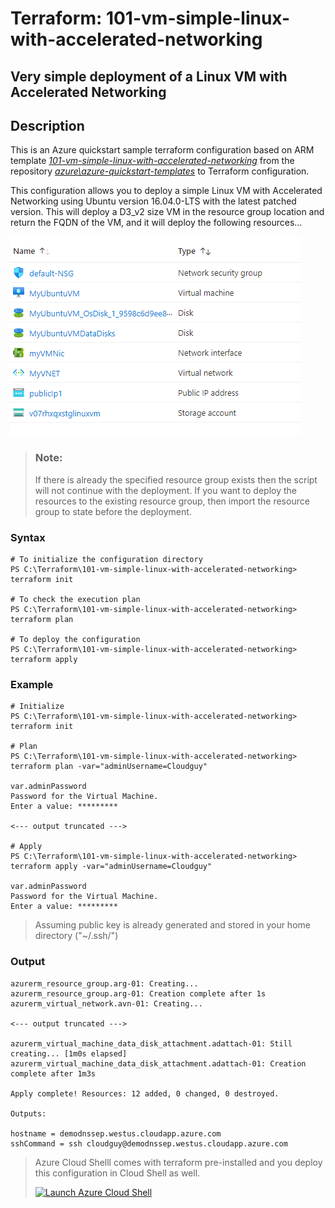 # Terraform: 101-vm-simple-linux-with-accelerated-networking

## Very simple deployment of a Linux VM with Accelerated Networking

## Description
This is an Azure quickstart sample terraform configuration based on ARM template *[101-vm-simple-linux-with-accelerated-networking](https://github.com/Azure/azure-quickstart-templates/tree/master/101-vm-simple-linux-with-accelerated-networking)* from the repository *[azure\azure-quickstart-templates](https://https://github.com/Azure/azure-quickstart-templates)* to Terraform configuration.

This configuration allows you to deploy a simple Linux VM with Accelerated Networking using Ubuntu version 16.04.0-LTS with the latest patched version. This will deploy a D3_v2 size VM in the resource group location and return the FQDN of the VM, and it will deploy the following resources...

![output](resources.PNG)

> ### Note:
> If there is already the specified resource group exists then the script will not continue with the deployment. If you want to deploy the resources to the existing resource group, then import the resource group to state before the deployment.

### Syntax
```
# To initialize the configuration directory
PS C:\Terraform\101-vm-simple-linux-with-accelerated-networking> terraform init 

# To check the execution plan
PS C:\Terraform\101-vm-simple-linux-with-accelerated-networking> terraform plan

# To deploy the configuration
PS C:\Terraform\101-vm-simple-linux-with-accelerated-networking> terraform apply
```  

### Example
```
# Initialize
PS C:\Terraform\101-vm-simple-linux-with-accelerated-networking> terraform init 

# Plan
PS C:\Terraform\101-vm-simple-linux-with-accelerated-networking> terraform plan -var="adminUsername=Cloudguy"

var.adminPassword
Password for the Virtual Machine.
Enter a value: *********

<--- output truncated --->

# Apply
PS C:\Terraform\101-vm-simple-linux-with-accelerated-networking> terraform apply -var="adminUsername=Cloudguy"

var.adminPassword
Password for the Virtual Machine.
Enter a value: *********
```

>Assuming public key is already generated and stored in your home directory ("~/.ssh/")

### Output
```
azurerm_resource_group.arg-01: Creating...
azurerm_resource_group.arg-01: Creation complete after 1s 
azurerm_virtual_network.avn-01: Creating...

<--- output truncated --->

azurerm_virtual_machine_data_disk_attachment.adattach-01: Still creating... [1m0s elapsed]
azurerm_virtual_machine_data_disk_attachment.adattach-01: Creation complete after 1m3s 

Apply complete! Resources: 12 added, 0 changed, 0 destroyed.

Outputs:

hostname = demodnssep.westus.cloudapp.azure.com
sshCommand = ssh cloudguy@demodnssep.westus.cloudapp.azure.com

```

>Azure Cloud Shelll comes with terraform pre-installed and you deploy this configuration in Cloud Shell as well.
>
>[![](https://shell.azure.com/images/launchcloudshell.png "Launch Azure Cloud Shell")](https://shell.azure.com)
